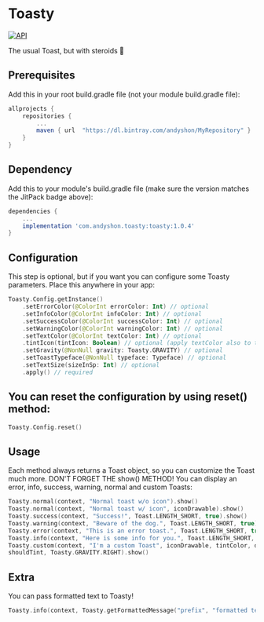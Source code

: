 # Toasty
[![API](https://img.shields.io/badge/API-14%2B-brightgreen.svg?style=flat)](https://android-arsenal.com/api?level=14)

The usual Toast, but with steroids 💪
## Prerequisites
Add this in your root build.gradle file (not your module build.gradle file):
```gradle
allprojects {
	repositories {
		...
		maven { url  "https://dl.bintray.com/andyshon/MyRepository" }
	}
}
```
## Dependency
Add this to your module's build.gradle file (make sure the version matches the JitPack badge above):
```gradle
dependencies {
	...
	implementation 'com.andyshon.toasty:toasty:1.0.4'
}
```
## Configuration
This step is optional, but if you want you can configure some Toasty parameters. Place this anywhere in your app:
```kotlin
Toasty.Config.getInstance()
    .setErrorColor(@ColorInt errorColor: Int) // optional
    .setInfoColor(@ColorInt infoColor: Int) // optional
    .setSuccessColor(@ColorInt successColor: Int) // optional
    .setWarningColor(@ColorInt warningColor: Int) // optional
    .setTextColor(@ColorInt textColor: Int) // optional
    .tintIcon(tintIcon: Boolean) // optional (apply textColor also to the icon)
    .setGravity(@NonNull gravity: Toasty.GRAVITY) // optional
    .setToastTypeface(@NonNull typeface: Typeface) // optional
    .setTextSize(sizeInSp: Int) // optional
    .apply() // required
```
## You can reset the configuration by using reset() method:
```kotlin
Toasty.Config.reset()
```
## Usage
Each method always returns a Toast object, so you can customize the Toast much more. DON'T FORGET THE show() METHOD!
You can display an error, info, success, warning, normal and custom Toasts:
```kotlin
Toasty.normal(context, "Normal toast w/o icon").show()
Toasty.normal(context, "Normal toast w/ icon", iconDrawable).show()
Toasty.success(context, "Success!", Toast.LENGTH_SHORT, true).show()
Toasty.warning(context, "Beware of the dog.", Toast.LENGTH_SHORT, true).show()
Toasty.error(context, "This is an error toast.", Toast.LENGTH_SHORT, true).show()
Toasty.info(context, "Here is some info for you.", Toast.LENGTH_SHORT, true).show()
Toasty.custom(context, "I'm a custom Toast", iconDrawable, tintColor, duration, withIcon, 
shouldTint, Toasty.GRAVITY.RIGHT).show()
```
## Extra
You can pass formatted text to Toasty!
```kotlin
Toasty.info(context, Toasty.getFormattedMessage("prefix", "formatted text", "sufix")).show()
```
